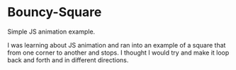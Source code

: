 # Bouncy-Square
Simple JS animation example.

I was learning about JS animation and ran into an example of a square that from one corner to another and stops.
I thought I would try and make it loop back and forth and in different directions.

